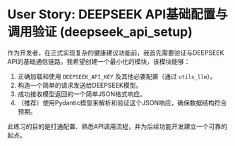 # User Story: DEEPSEEK API基础配置与调用验证 (deepseek_api_setup)

作为开发者，在正式实现复杂的健康建议功能前，我首先需要验证与DEEPSEEK API的基础通信链路。我希望创建一个最小化的模块，该模块能够：

1.  正确加载和使用 `DEEPSEEK_API_KEY` 及其他必要配置（通过 `utils_llm`）。
2.  构造一个简单的请求发送给DEEPSEEK模型。
3.  成功接收模型返回的一个简单JSON格式响应。
4.  （推荐）使用Pydantic模型来解析和验证这个JSON响应，确保数据结构符合预期。

此练习的目的是打通配置、熟悉API调用流程，并为后续功能开发建立一个可靠的起点。 